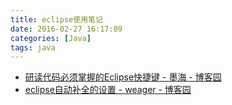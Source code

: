 ```yaml
---
title: eclipse使用笔记
date: 2016-02-27 16:17:09
categories: [Java]
tags: java
---
```


- [研读代码必须掌握的Eclipse快捷键 - 墨海 - 博客园](http://www.cnblogs.com/yanyansha/archive/2011/08/30/2159265.html)
- [eclipse自动补全的设置 - weager - 博客园](http://www.cnblogs.com/dongritengfei/archive/2010/09/09/1822258.html)
